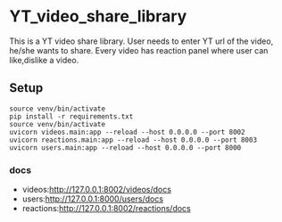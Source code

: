 # YT_video_share_library
This is a YT video share library. User needs to enter YT url of the video, he/she wants to share. Every video has reaction panel where user can like,dislike a video.
## Setup
```
source venv/bin/activate
pip install -r requirements.txt
source venv/bin/activate
uvicorn videos.main:app --reload --host 0.0.0.0 --port 8002
uvicorn reactions.main:app --reload --host 0.0.0.0 --port 8003
uvicorn users.main:app --reload --host 0.0.0.0 --port 8000
```

### docs
- videos:http://127.0.0.1:8002/videos/docs
- users:http://127.0.0.1:8000/users/docs
- reactions:http://127.0.0.1:8002/reactions/docs